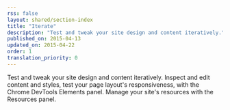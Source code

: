 ```yaml
---
rss: false
layout: shared/section-index
title: "Iterate"
description: "Test and tweak your site design and content iteratively."
published_on: 2015-04-13
updated_on: 2015-04-22
order: 1
translation_priority: 0
---
```


<div class="intro">
  Test and tweak your site design and content iteratively. Inspect and edit content and styles, test your page layout's responsiveness, with the Chrome DevTools Elements panel. Manage your site's resources with the Resources panel.
</div>
